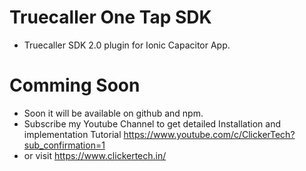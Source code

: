 # Truecaller One Tap SDK

- Truecaller SDK 2.0 plugin for  Ionic Capacitor App.

# Comming Soon
- Soon it will be available on github and npm.
-  Subscribe my Youtube Channel to get detailed Installation and implementation Tutorial  https://www.youtube.com/c/ClickerTech?sub_confirmation=1 
-  or visit https://www.clickertech.in/